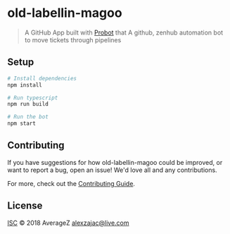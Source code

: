 # old-labellin-magoo

> A GitHub App built with [Probot](https://github.com/probot/probot) that A github, zenhub automation bot to move tickets through pipelines

## Setup

```sh
# Install dependencies
npm install

# Run typescript
npm run build

# Run the bot
npm start
```

## Contributing

If you have suggestions for how old-labellin-magoo could be improved, or want to report a bug, open an issue! We'd love all and any contributions.

For more, check out the [Contributing Guide](CONTRIBUTING.md).

## License

[ISC](LICENSE) © 2018 AverageZ <alexzajac@live.com>
